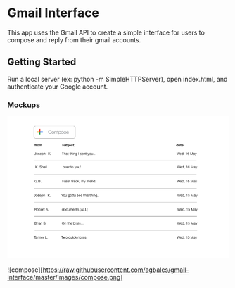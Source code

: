 # Gmail Interface

This app uses the Gmail API to create a simple interface for users to compose and reply from their gmail accounts.

## Getting Started

Run a local server (ex: python -m SimpleHTTPServer), open index.html, and authenticate your Google account.

### Mockups

![inbox](https://raw.githubusercontent.com/agbales/gmail-interface/master/images/inbox.png)

![compose][https://raw.githubusercontent.com/agbales/gmail-interface/master/images/compose.png]
